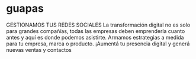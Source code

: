 # guapas

GESTIONAMOS TUS REDES SOCIALES
                La transformación digital no es solo para grandes compañías, todas las empresas
                deben emprenderla cuanto antes y aquí es donde podemos asistirte. Armamos
                estrategias a medida para tu empresa, marca o producto. ¡Aumentá tu presencia
                digital y generá nuevas ventas y contactos
